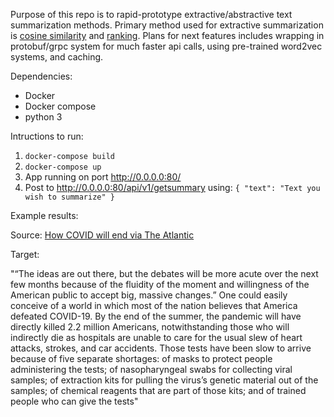 Purpose of this repo is to rapid-prototype extractive/abstractive text summarization methods. Primary method used for extractive summarization is [cosine similarity](https://www.tensorflow.org/api_docs/python/tf/keras/losses/CosineSimilarity) and [ranking](https://arxiv.org/abs/1703.09902v1). Plans for next features includes wrapping in protobuf/grpc system for much faster api calls, using pre-trained word2vec systems, and caching.

Dependencies:

- Docker
- Docker compose
- python 3

Intructions to run:

1) `docker-compose build`
2) `docker-compose up`
3) App running on port http://0.0.0.0:80/
4) Post to http://0.0.0.0:80/api/v1/getsummary using: 
  `
    {
      "text": "Text you wish to summarize"
    }
  `
  
 Example results:
 
 Source:
 [How COVID will end via The Atlantic](https://www.theatlantic.com/health/archive/2020/03/how-will-coronavirus-end/608719/)
 
 Target:
 
 "“The ideas are out there, but the debates will be more acute over the next few months because of the fluidity of the moment and willingness of the American public to accept big, massive changes.” One could easily conceive of a world in which most of the nation believes that America defeated COVID-19. By the end of the summer, the pandemic will have directly killed 2.2 million Americans, notwithstanding those who will indirectly die as hospitals are unable to care for the usual slew of heart attacks, strokes, and car accidents. Those tests have been slow to arrive because of five separate shortages: of masks to protect people administering the tests; of nasopharyngeal swabs for collecting viral samples; of extraction kits for pulling the virus’s genetic material out of the samples; of chemical reagents that are part of those kits; and of trained people who can give the tests"
